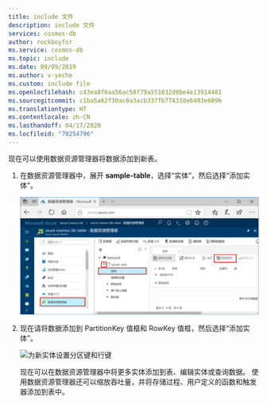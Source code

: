 ```yaml
---
title: include 文件
description: include 文件
services: cosmos-db
author: rockboyfor
ms.service: cosmos-db
ms.topic: include
ms.date: 09/09/2019
ms.author: v-yeche
ms.custom: include file
ms.openlocfilehash: c43ea8f6aa56ac58f79a551832d0be4e13914401
ms.sourcegitcommit: c1ba5a62f30ac0a3acb337fb77431de6493e6096
ms.translationtype: HT
ms.contentlocale: zh-CN
ms.lasthandoff: 04/17/2020
ms.locfileid: "70254796"
---
```

<!--Verify sucessfully-->
现在可以使用数据资源管理器将数据添加到新表。

1. 在数据资源管理器中，展开 **sample-table**，选择“实体”，然后选择“添加实体”。  

   ![在 Azure 门户的数据资源管理器中创建新实体](./media/cosmos-db-create-table-add-sample-data/azure-cosmosdb-data-explorer-new-document.png)

2. 现在请将数据添加到 PartitionKey 值框和 RowKey 值框，然后选择“添加实体”。 

   ![为新实体设置分区键和行键](./media/cosmos-db-create-table-add-sample-data/azure-cosmosdb-data-explorer-new-entity.png)
  
    现在可以在数据资源管理器中将更多实体添加到表、编辑实体或查询数据。 使用数据资源管理器还可以缩放吞吐量，并将存储过程、用户定义的函数和触发器添加到表中。

<!--Verify sucessfully-->
<!--Update_Description: wording update  -->